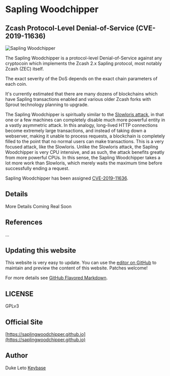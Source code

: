 # Sapling Woodchipper

## Zcash Protocol-Level Denial-of-Service (CVE-2019-11636)

![Sapling Woodchipper](https://saplingwoodchipper.github.io/sapling-woodchipper.png)

The Sapling Woodchipper is a protocol-level Denial-of-Service against any
cryptocoin which implements the Zcash 2.x Sapling protocol, most notably Zcash
(ZEC) itself.

The exact severity of the DoS depends on the exact chain parameters of each
coin.

It's currently estimated that there are many dozens of blockchains which have
Sapling transactions enabled and various older Zcash forks with Sprout
technology planning to upgrade.

The Sapling Woodchipper is spiritually similar to the
[Slowloris attack](https://en.wikipedia.org/wiki/Slowloris_(computer_security)),
in that one or a few machines can completely disable much more powerful entity
in a vastly asymmetric attack. In this analogy, long-lived HTTP connections
become extremely large transactions, and instead of taking down a webserver,
making it unable to process requests, a blockchain is completely filled to the
point that no normal users can make transactions. This is a very focused
attack, like the Slowloris. Unlike the Slowloris attack, the Sapling
Woodchipper is very CPU intensive, and as such, the attack benefits greatly
from more powerful CPUs. In this sense, the Sapling Woodchipper takes a lot
more work than Slowloris, which merely waits the maximum time before
successfully ending a request.

Sapling Woodchipper has been assigned [CVE-2019-11636](https://nvd.nist.gov/vuln/detail/CVE-2019-11636).

## Details

More Details Coming Real Soon 

## References

...

## Updating this website

This website is very easy to update. You can use the [editor on GitHub](https://github.com/saplingwoodchipper/saplingwoodchipper.github.io/edit/master/README.md) to maintain and preview the content of this website. Patches welcome!

For more details see [GitHub Flavored Markdown](https://guides.github.com/features/mastering-markdown/).

## LICENSE

GPLv3

## Official Site

[https://saplingwoodchipper.github.io](https://saplingwoodchipper.github.io)

## Author

Duke Leto [Keybase](https://keybase.io/dukeleto)

